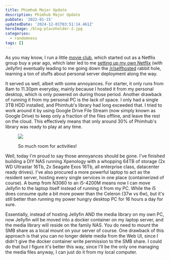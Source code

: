 ```yaml
---
title: Phimhub Major Update
description: Phimhub Major Update
pubDate: '2022-01-15'
updatedDate: '2024-12-01T03:51:14.461Z'
heroImage: /blog-placeholder-2.jpg
categories:
  - randomness
tags: []
---
```


As you may know, I run a little [movie club](https://www.facebook.com/groups/phimhub), which started out as a Netflix group buy a year ago, which later led to me [setting up my own Netflix](https://namvu.net/2021/02/hosting-my-own-netflix-on-an-ancient-mac-mini-2011/) (with Jellyfin) eventually leading to me going down the [/r/selfhosted](https://www.reddit.com/r/selfhosted/) rabbit hole, learning a ton of stuffs about personal server deployment along the way.

It served us well, albeit with some annoyances. For starter, it only runs from 8am to 11.30pm everyday, mainly because I hosted it from my personal desktop, which is only powered on during those period. Another drawback of running it from my personal PC is the lack of space. I only had a single 3TB HDD installed, and Phimhub's library had long exceeded that. I tried to work around it by using Google Drive File Stream (now simply known as Google Drive) to keep only a fraction of the files offline, and leave the rest on the cloud. This effectively means that only around 30% of Phimhub's library was ready to play at any time.

<figure>

![](/blog-placeholder-3.jpg)

<figcaption>

So much room for activities!

</figcaption>

</figure>

Well, today I'm proud to say those annoyances should be gone. I've finished building a DIY NAS running Xpenology with a whopping 64TB of storage (2x WD Ultrastar 16Tb, 2x Seagate Exos 16Tb, all enterprise class, datacenter ready drives). I've also procured a more powerful laptop to act as the resident server, hosting every single services in one place (containerized of course). A bump from N3060 to an i5-4200M means now I can move Jellyfin to the laptop itself instead of running it from my PC. While the i5 does consume quite a bit more power than the Celeron (37w vs 6w), but it's still better than running my power hungry desktop PC for 16 hours a day for sure.

Essentially, instead of hosting Jellyfin AND the media library on my own PC, now Jellyfin will be moved into a docker container on my laptop server, and the media library will reside on the family NAS. You do need to mount the SMB share as a local mount on your server of course. One drawback of this approach is that you can no longer delete media from the Web UI, since I didn't give the docker container write permission to the SMB share. I could do that but I figure it's better this way, since I'll be the only one managing the media files anyway, I can just do it from my local computer.
